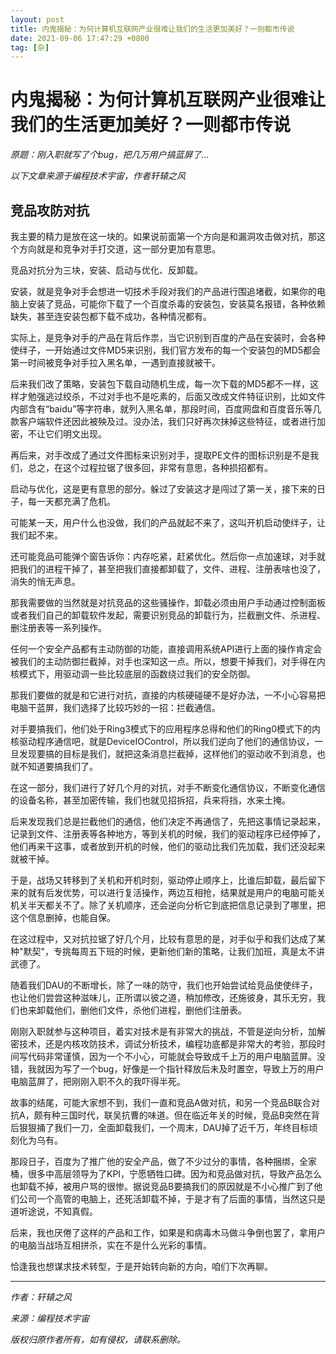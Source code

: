 ```yaml
---
layout: post
title: 内鬼揭秘：为何计算机互联网产业很难让我们的生活更加美好？一则都市传说
date: 2021-09-06 17:47:29 +0800
tag: [杂]
---
```


# 内鬼揭秘：为何计算机互联网产业很难让我们的生活更加美好？一则都市传说

*原题：刚入职就写了个bug，把几万用户搞蓝屏了…*

*以下文章来源于编程技术宇宙，作者轩辕之风*

## 竞品攻防对抗

我主要的精力是放在这一块的。如果说前面第一个方向是和漏洞攻击做对抗，那这个方向就是和竞争对手打交道，这一部分更加有意思。

竞品对抗分为三块，安装、启动与优化、反卸载。

安装，就是竞争对手会想进一切技术手段对我们的产品进行围追堵截，如果你的电脑上安装了竞品，可能你下载了一个百度杀毒的安装包，安装莫名报错，各种依赖缺失，甚至连安装包都下载不成功，各种情况都有。

实际上，是竞争对手的产品在背后作祟，当它识别到百度的产品在安装时，会各种使绊子，一开始通过文件MD5来识别，我们官方发布的每一个安装包的MD5都会第一时间被竞争对手拉入黑名单，一遇到直接就被干。

后来我们改了策略，安装包下载自动随机生成，每一次下载的MD5都不一样，这样才勉强逃过绞杀，不过对手也不是吃素的，后面又改成文件特征识别，比如文件内部含有“baidu”等字符串，就列入黑名单，那段时间，百度网盘和百度音乐等几款客户端软件还因此被殃及过。没办法，我们只好再次抹掉这些特征，或者进行加密，不让它们明文出现。

再后来，对手改成了通过文件图标来识别对手，提取PE文件的图标识别是不是我们，总之，在这个过程拉锯了很多回，非常有意思，各种损招都有。

启动与优化，这是更有意思的部分。躲过了安装这才是闯过了第一关，接下来的日子，每一天都充满了危机。

可能某一天，用户什么也没做，我们的产品就起不来了，这叫开机启动使绊子，让我们起不来。

还可能竞品可能弹个窗告诉你：内存吃紧，赶紧优化。然后你一点加速球，对手就把我们的进程干掉了，甚至把我们直接都卸载了，文件、进程、注册表啥也没了，消失的悄无声息。

那我需要做的当然就是对抗竞品的这些骚操作，卸载必须由用户手动通过控制面板或者我们自己的卸载软件发起，需要识别竞品的卸载行为，拦截删文件、杀进程、删注册表等一系列操作。

任何一个安全产品都有主动防御的功能，直接调用系统API进行上面的操作肯定会被我们的主动防御拦截掉，对手也深知这一点。所以，想要干掉我们，对手得在内核模式下，用驱动调一些比较底层的函数绕过我们的安全防御。

那我们要做的就是和它进行对抗，直接的内核硬碰硬不是好办法，一不小心容易把电脑干蓝屏，我们选择了比较巧妙的一招：拦截通信。

对手要搞我们，他们处于Ring3模式下的应用程序总得和他们的Ring0模式下的内核驱动程序通信吧，就是DeviceIOControl，所以我们逆向了他们的通信协议，一旦发现要搞的目标是我们，就把这条消息拦截掉，这样他们的驱动收不到消息，也就不知道要搞我们了。

在这一部分，我们进行了好几个月的对抗，对手不断变化通信协议，不断变化通信的设备名称，甚至加密传输，我们也就见招拆招，兵来将挡，水来土掩。

后来发现我们总是拦截他们的通信，他们决定不再通信了，先把这事情记录起来，记录到文件、注册表等各种地方，等到关机的时候，我们的驱动程序已经停掉了，他们再来干这事，或者放到开机的时候，他们的驱动比我们先加载，我们还没起来就被干掉。

于是，战场又转移到了关机和开机时刻，驱动停止顺序上，比谁后卸载，最后留下来的就有后发优势，可以进行复活操作，两边互相抢，结果就是用户的电脑可能关机关半天都关不了。除了关机顺序，还会逆向分析它到底把信息记录到了哪里，把这个信息删掉，也能自保。

在这过程中，又对抗拉锯了好几个月，比较有意思的是，对手似乎和我们达成了某种"默契"，专挑每周五下班的时候，更新他们新的策略，让我们加班，真是太不讲武德了。

随着我们DAU的不断增长，除了一味的防守，我们也开始尝试给竞品使使绊子，也让他们尝尝这种滋味儿，正所谓以彼之道，稍加修改，还施彼身，其乐无穷，我们也来卸载他们，删他们文件，杀他们进程，删他们注册表。

刚刚入职就参与这种项目，着实对技术是有非常大的挑战，不管是逆向分析，加解密技术，还是内核攻防技术，调试分析技术，编程功底都是非常大的考验，那段时间写代码非常谨慎，因为一个不小心，可能就会导致成千上万的用户电脑蓝屏。没错，我就因为写了一个bug，好像是一个指针释放后未及时置空，导致上万的用户电脑蓝屏了，把刚刚入职不久的我吓得半死。

故事的结尾，可能大家想不到，我们一直和竞品A做对抗，和另一个竞品B联合对抗A，颇有种三国时代，联吴抗曹的味道。但在临近年关的时候，竞品B突然在背后狠狠捅了我们一刀，全面卸载我们，一个周末，DAU掉了近千万，年终目标顷刻化为乌有。

那段日子，百度为了推广他的安全产品，做了不少过分的事情，各种捆绑，全家桶，很多中高层领导为了KPI，宁愿牺牲口碑。因为和竞品做对抗，导致产品怎么也卸载不掉，被用户骂的很惨。据说竞品B要搞我们的原因就是不小心推广到了他们公司一个高管的电脑上，还死活卸载不掉，于是才有了后面的事情，当然这只是道听途说，不知真假。

后来，我也厌倦了这样的产品和工作，如果是和病毒木马做斗争倒也罢了，拿用户的电脑当战场互相拼杀，实在不是什么光彩的事情。

恰逢我也想谋求技术转型，于是开始转向新的方向，咱们下次再聊。

***

*作者：轩辕之风*

*来源：编程技术宇宙*

*版权归原作者所有，如有侵权，请联系删除。*